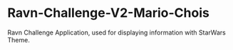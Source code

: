 # Ravn-Challenge-V2-Mario-Chois
Ravn Challenge Application, used for displaying information with StarWars Theme.
